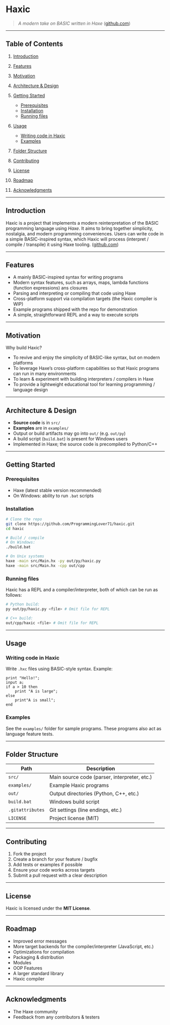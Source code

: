 # Haxic

> *A modern take on BASIC written in Haxe* ([github.com](https://github.com/ProgrammingLover71/haxic))

---

## Table of Contents

1. [Introduction](#introduction)
2. [Features](#features)
3. [Motivation](#motivation)
4. [Architecture & Design](#architecture--design)
5. [Getting Started](#getting-started)

   * [Prerequisites](#prerequisites)
   * [Installation](#installation)
   * [Running files](#running-files)
6. [Usage](#usage)

   * [Writing code in Haxic](#writing-code-in-haxic)
   * [Examples](#examples)
7. [Folder Structure](#folder-structure)
8. [Contributing](#contributing)
9. [License](#license)
10. [Roadmap](#roadmap)
11. [Acknowledgments](#acknowledgments)

---

## Introduction

Haxic is a project that implements a modern reinterpretation of the BASIC programming language using *Haxe*. It aims to bring together simplicity, nostalgia, and modern programming conveniences. Users can write code in a simple BASIC-inspired syntax, which Haxic will process (interpret / compile / transpile) it using Haxe tooling. ([github.com](https://github.com/ProgrammingLover71/haxic))

---

## Features

* A mainly BASIC-inspired syntax for writing programs
* Modern syntax features, such as arrays, maps, lambda functions (function expressions) ans closures
* Parsing and interpreting or compiling that code using Haxe
* Cross-platform support via compilation targets (the Haxic compiler is WIP)
* Example programs shipped with the repo for demonstration
* A simple, straightforward REPL and a way to execute scripts

---

## Motivation

Why build Haxic?

* To revive and enjoy the simplicity of BASIC-like syntax, but on modern platforms
* To leverage Haxe’s cross-platform capabilities so that Haxic programs can run in many environments
* To learn & experiment with building interpreters / compilers in Haxe
* To provide a lightweight educational tool for learning programming / language design

---

## Architecture & Design

* **Source code** is in `src/`
* **Examples** are in `examples/`
* Output or build artifacts may go into `out/` (e.g. `out/py`)
* A build script (`build.bat`) is present for Windows users
* Implemented in Haxe; the source code is precompiled to Python/C++

---

## Getting Started

### Prerequisites

* Haxe (latest stable version recommended)
* On Windows: ability to run `.bat` scripts

### Installation

```bash
# Clone the repo
git clone https://github.com/ProgrammingLover71/haxic.git
cd haxic

# Build / compile
# On Windows:
./build.bat

# On Unix systems
haxe -main src/Main.hx -py out/py/haxic.py
haxe -main src/Main.hx -cpp out/cpp
```

### Running files

Haxic has a REPL and a compiler/interpreter, both of which can be run as follows:

```bash
# Python build:
py out/py/haxic.py <file> # Omit file for REPL

# C++ build:
out/cpp/haxic <file> # Omit file for REPL
```

---

## Usage

### Writing code in Haxic

Write `.hxc` files using BASIC-style syntax. Example:

```haxic
print "Hello!";
input a;
if a > 10 then
    print "A is large";
else
    print"A is small";
end
```

### Examples

See the `examples/` folder for sample programs. These programs also act as language feature tests.

---

## Folder Structure

| Path             | Description                                  |
| ---------------- | -------------------------------------------- |
| `src/`           | Main source code (parser, interpreter, etc.) |
| `examples/`      | Example Haxic programs                       |
| `out/`           | Output directories (Python, C++, etc.)       |
| `build.bat`      | Windows build script                         |
| `.gitattributes` | Git settings (line endings, etc.)            |
| `LICENSE`        | Project license (MIT)                        |

---

## Contributing

1. Fork the project
2. Create a branch for your feature / bugfix
3. Add tests or examples if possible
4. Ensure your code works across targets
5. Submit a pull request with a clear description

---

## License

Haxic is licensed under the **MIT License**.

---

## Roadmap

* Improved error messages
* More target backends for the compiler/interpreter (JavaScript, etc.)
* Optimizations for compilation
* Packaging & distribution
* Modules
* OOP Features
* A larger standard library
* Haxic compiler

---

## Acknowledgments

* The Haxe community
* Feedback from any contributors & testers
